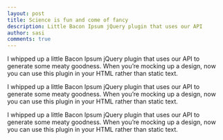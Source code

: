 ```yaml
---
layout: post
title: Science is fun and come of fancy
description: Little Bacon Ipsum jQuery plugin that uses our API
author: sasi
comments: true
---
```


I whipped up a little Bacon Ipsum jQuery plugin that uses our API to generate some meaty goodness.  When you’re mocking up a design, now you can use this plugin in your HTML rather than static text.

I whipped up a little Bacon Ipsum jQuery plugin that uses our API to generate some meaty goodness.  When you’re mocking up a design, now you can use this plugin in your HTML rather than static text.

I whipped up a little Bacon Ipsum jQuery plugin that uses our API to generate some meaty goodness.  When you’re mocking up a design, now you can use this plugin in your HTML rather than static text.